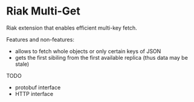 # Riak Multi-Get

Riak extension that enables efficient multi-key fetch.

Features and non-features:
- allows to fetch whole objects or only certain keys of JSON
- gets the first sibiling from the first available replica (thus data may be stale)

TODO
- protobuf interface
- HTTP interface
